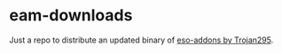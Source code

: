 # eam-downloads
Just a repo to distribute an updated binary of [eso-addons by Trojan295](https://github.com/Trojan295/eso-addons).
